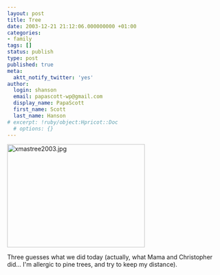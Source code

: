 ```yaml
---
layout: post
title: Tree
date: 2003-12-21 21:12:06.000000000 +01:00
categories:
- family
tags: []
status: publish
type: post
published: true
meta:
  aktt_notify_twitter: 'yes'
author:
  login: shanson
  email: papascott-wp@gmail.com
  display_name: PapaScott
  first_name: Scott
  last_name: Hanson
# excerpt: !ruby/object:Hpricot::Doc
  # options: {}
---
```

<p><img alt="xmastree2003.jpg" src="http://www.papascott.de/wordpress/wp-content/uploads/2003/12/xmastree2003.jpg" width="320" height="240" border="0" /></p>
<p>Three guesses what we did today (actually, what Mama and Christopher did... I'm allergic to pine trees, and try to keep my distance).</p>
